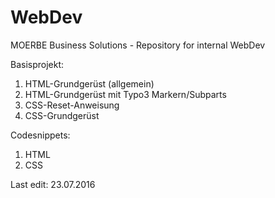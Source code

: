 # WebDev

MOERBE Business Solutions - Repository for internal WebDev

Basisprojekt:
  1. HTML-Grundgerüst (allgemein)
  2. HTML-Grundgerüst mit Typo3 Markern/Subparts
  2. CSS-Reset-Anweisung
  3. CSS-Grundgerüst

Codesnippets:
  1.  HTML
  2.  CSS

Last edit:  23.07.2016
